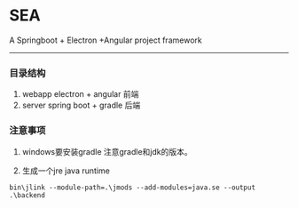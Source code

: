 # SEA
A Springboot + Electron +Angular project framework

---
### 目录结构

1. webapp electron + angular 前端
2. server spring boot + gradle 后端

### 注意事项

1. windows要安装gradle 注意gradle和jdk的版本。

2. 生成一个jre  java runtime 
```
bin\jlink --module-path=.\jmods --add-modules=java.se --output .\backend
```